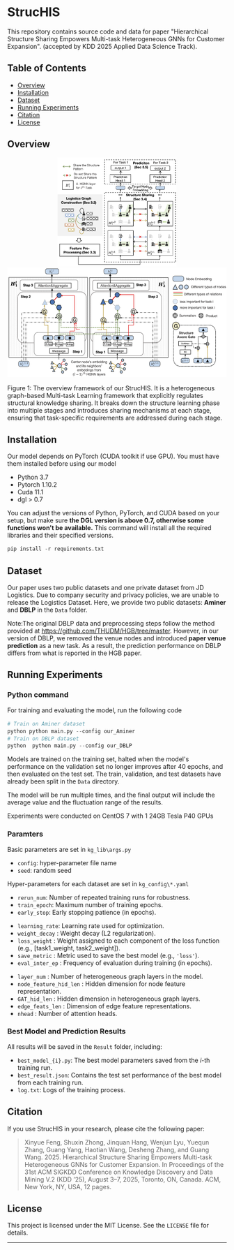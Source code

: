 # StrucHIS

This repository contains source code and data for paper "Hierarchical Structure Sharing Empowers Multi-task Heterogeneous GNNs for Customer Expansion". (accepted by KDD 2025 Applied Data Science Track).


## Table of Contents
- [Overview](#overview)
- [Installation](#installation)
- [Dataset](#dataset)
- [Running Experiments](#running-experiments)
- [Citation](#citation)
- [License](#license)


## Overview
<p align="center">
  <img src="images/StrucHIS-framework.png" height="250"/>
  <img src="images/StrucHIS-detail.png" height="250"/>
</p>
Figure 1: The overview framework of our StrucHIS. It is a heterogeneous graph-based Multi-task Learning framework that explicitly regulates structural knowledge sharing. It breaks down the structure learning phase into multiple stages and introduces sharing mechanisms at each stage, ensuring that task-specific requirements are addressed during each stage.




## Installation
Our model depends on PyTorch (CUDA toolkit if use GPU). You must have them installed before using our model
>
* Python 3.7
* Pytorch 1.10.2
* Cuda 11.1
* dgl > 0.7

You can adjust the versions of Python, PyTorch, and CUDA based on your setup, but make sure **the DGL version is above 0.7, otherwise some functions won't be available.** This command will install all the required libraries and their specified versions.
```python 
pip install -r requirements.txt
```

## Dataset
Our paper uses two public datasets and one private dataset from JD Logistics. Due to company security and privacy policies, we are unable to release the Logistics Dataset. Here, we provide two public datasets: **Aminer** and **DBLP** in the `Data` folder.

Note:The original DBLP data and preprocessing steps follow the method provided at https://github.com/THUDM/HGB/tree/master. However, in our version of DBLP, we removed the venue nodes and introduced **paper venue prediction** as a new task. As a result, the prediction performance on DBLP differs from what is reported in the HGB paper.



## Running Experiments
### Python command
For training and evaluating the model, run the following code
```python 
# Train on Aminer dataset
python python main.py --config our_Aminer
# Train on DBLP dataset
python  python main.py --config our_DBLP
```
Models are trained on the training set, halted when the model's performance on the validation set no longer improves after 40 epochs, and then evaluated on the test set. The train, validation, and test datasets have already been split in the `Data` directory.

The model will be run multiple times, and the final output will include the average value and the fluctuation range of the results.
  
Experiments were conducted on CentOS 7 with 1 24GB Tesla P40 GPUs

### Paramters
Basic parameters are set in `kg_lib\args.py`
>
* `config`: hyper-parameter file name
* `seed`: random seed

Hyper-parameters for each dataset are set in `kg_config\*.yaml`
>
* `rerun_num`: Number of repeated training runs for robustness. 
* `train_epoch`: Maximum number of training epochs.
* `early_stop`: Early stopping patience (in epochs).

>
* `learning_rate`: Learning rate used for optimization. 
* `weight_decay`   : Weight decay (L2 regularization).                
* `loss_weight`    : Weight assigned to each component of the loss function (e.g., [task1_weight, task2_weight]). 
* `save_metric`    : Metric used to save the best model (e.g., `'loss'`). 
* `eval_inter_ep`  : Frequency of evaluation during training (in epochs). 
>
* `layer_num`          : Number of heterogeneous graph layers in the model.              
* `node_feature_hid_len` : Hidden dimension for node feature representation. 
* `GAT_hid_len`        : Hidden dimension in heterogeneous graph layers. 
* `edge_feats_len`     : Dimension of edge feature representations.       
* `nhead`              : Number of attention heads.


### Best Model and Prediction Results
All results will be saved in the `Result` folder, including:

- `best_model_{i}.py`: The best model parameters saved from the *i*-th training run.
- `best_result.json`: Contains the test set performance of the best model from each training run.
- `log.txt`: Logs of the training process.



## Citation

If you use StrucHIS in your research, please cite the following paper:

> Xinyue Feng, Shuxin Zhong, Jinquan Hang, Wenjun Lyu, Yuequn Zhang, Guang Yang, Haotian Wang, Desheng Zhang, and Guang Wang. 2025. Hierarchical Structure Sharing Empowers Multi-task Heterogeneous GNNs for Customer Expansion. In Proceedings of the 31st ACM SIGKDD Conference on Knowledge Discovery and Data Mining V.2 (KDD ’25), August 3–7, 2025, Toronto, ON, Canada. ACM, New York, NY, USA, 12 pages.

## License

This project is licensed under the MIT License. See the `LICENSE` file for details.

---

